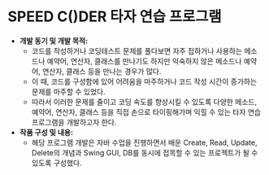 SPEED C()DER 타자 연습 프로그램
=============

- **개발 동기 및 개발 목적:**
    - 코드를 작성하거나 코딩테스트 문제를 풀다보면 자주 접하거나 사용하는 메소드나 예약어, 연산자, 클래스를 만나기도 하지만 익숙하지 않은 메소드나 예약어, 연산자, 클래스 등을 만나는 경우가 많다.
    - 이 때, 코드를 구성함에 있어 어려움을 마주하거나 코드 작성 시간이 증가하는 문제를 마주할 수 있었다.
    - 따라서 이러한 문제를 줄이고 코딩 속도를 향상시킬 수 있도록 다양한 메소드, 예약어, 연산자, 클래스 등을 직접 손으로 타이핑해가며 익힐 수 있는 타자 연습 프로그램을 개발하고자 한다.
- **작품 구성 및 내용:**
    - 해당 프로그램 개발은 자바 수업을 진행하면서 배운 Create, Read, Update, Delete의 개념과 Swing GUI, DB를 동시에 접목할 수 있는 프로젝트가 될 수 있도록 구성했다.
